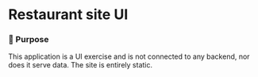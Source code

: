 # Restaurant site UI

### :round_pushpin: Purpose
This application is a UI exercise and is not connected to any backend, nor does it serve data. The site is entirely static.
